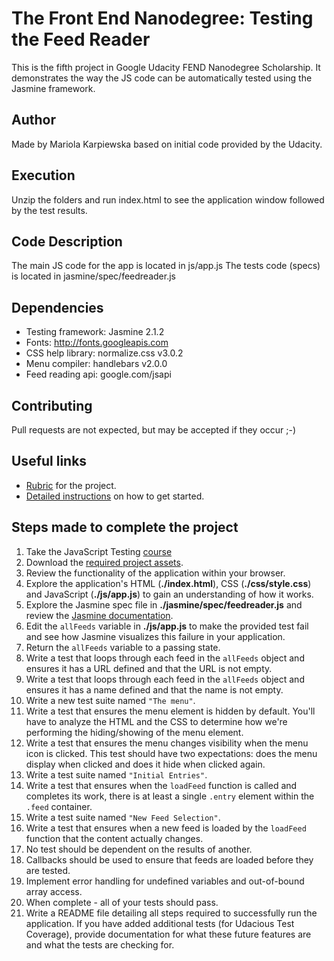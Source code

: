 # The Front End Nanodegree: Testing the Feed Reader
This is the fifth project in Google Udacity FEND Nanodegree Scholarship. It demonstrates the way the JS code can be automatically tested using the Jasmine framework.

## Author
Made by Mariola Karpiewska based on initial code provided by the Udacity.

## Execution
Unzip the folders and run index.html to see the application window followed by the test results.

## Code Description
The main JS code for the app is located in js/app.js
The tests code (specs) is located in jasmine/spec/feedreader.js

## Dependencies
- Testing framework: Jasmine 2.1.2
- Fonts: http://fonts.googleapis.com
- CSS help library: normalize.css v3.0.2
- Menu compiler: handlebars v2.0.0
- Feed reading api: google.com/jsapi

## Contributing
Pull requests are not expected, but may be accepted if they occur ;-)

## Useful links
- [Rubric](https://review.udacity.com/#!/projects/3442558598/rubric) for the project.
- [Detailed instructions](https://classroom.udacity.com/nanodegrees/nd001/parts/4942f4d7-a48d-4794-9eb0-404b3ed3cfe1/modules/5d74b9ba-b128-456f-8d2d-83aeda84ecc0/lessons/3442558598239847/concepts/34300788080923) on how to get started.

## Steps made to complete the project
1. Take the JavaScript Testing [course](https://www.udacity.com/course/ud549)
2. Download the [required project assets](http://github.com/udacity/frontend-nanodegree-feedreader).
3. Review the functionality of the application within your browser.
4. Explore the application's HTML (**./index.html**), CSS (**./css/style.css**) and JavaScript (**./js/app.js**) to gain an understanding of how it works.
5. Explore the Jasmine spec file in **./jasmine/spec/feedreader.js** and review the [Jasmine documentation](http://jasmine.github.io).
6. Edit the `allFeeds` variable in **./js/app.js** to make the provided test fail and see how Jasmine visualizes this failure in your application.
7. Return the `allFeeds` variable to a passing state.
8. Write a test that loops through each feed in the `allFeeds` object and ensures it has a URL defined and that the URL is not empty.
9. Write a test that loops through each feed in the `allFeeds` object and ensures it has a name defined and that the name is not empty.
10. Write a new test suite named `"The menu"`.
11. Write a test that ensures the menu element is hidden by default. You'll have to analyze the HTML and the CSS to determine how we're performing the hiding/showing of the menu element.
12. Write a test that ensures the menu changes visibility when the menu icon is clicked. This test should have two expectations: does the menu display when clicked and does it hide when clicked again.
13. Write a test suite named `"Initial Entries"`.
14. Write a test that ensures when the `loadFeed` function is called and completes its work, there is at least a single `.entry` element within the `.feed` container.
15. Write a test suite named `"New Feed Selection"`.
16. Write a test that ensures when a new feed is loaded by the `loadFeed` function that the content actually changes.
17. No test should be dependent on the results of another.
18. Callbacks should be used to ensure that feeds are loaded before they are tested.
19. Implement error handling for undefined variables and out-of-bound array access.
20. When complete - all of your tests should pass. 
21. Write a README file detailing all steps required to successfully run the application. If you have added additional tests (for Udacious Test Coverage),  provide documentation for what these future features are and what the tests are checking for.
